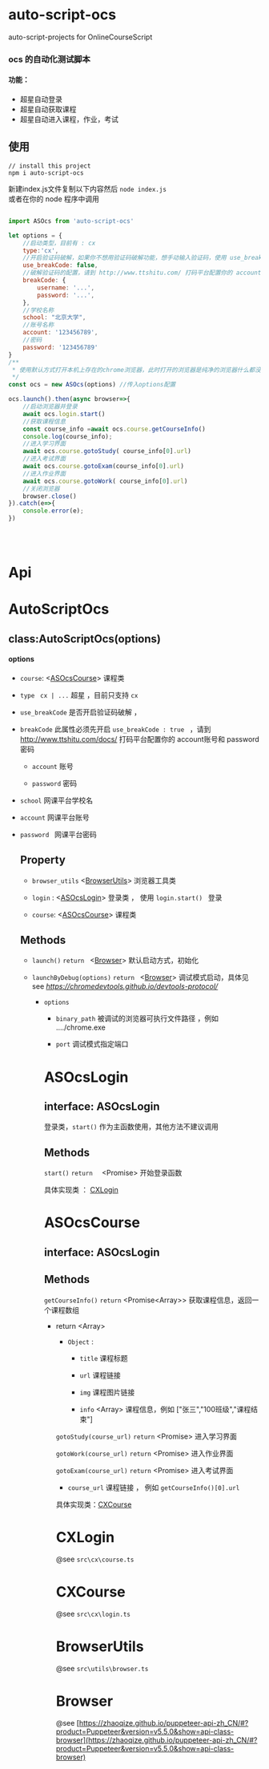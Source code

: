 # auto-script-ocs
auto-script-projects  for  OnlineCourseScript


### ocs 的自动化测试脚本
#### 功能：
- 超星自动登录
- 超星自动获取课程
- 超星自动进入课程，作业，考试

## 使用
```
// install this project
npm i auto-script-ocs
```

新建index.js文件复制以下内容然后 `node index.js`    
或者在你的 node 程序中调用

```javascript

import ASOcs from 'auto-script-ocs'

let options = {
    //启动类型，目前有 : cx
    type:'cx', 
    //开启验证码破解，如果你不想用验证码破解功能，想手动输入验证码，使用 use_breakCode: false
    use_breakCode: false,
    //破解验证码的配置，请到 http://www.ttshitu.com/ 打码平台配置你的 account账号和 password密码
    breakCode: {
        username: '...',
        password: '...',
    },
    //学校名称
    school: "北京大学",
    //账号名称
    account: '123456789',
    //密码
    password: '123456789'
}
/**
 * 使用默认方式打开本机上存在的chrome浏览器，此时打开的浏览器是纯净的浏览器什么都没有
 */
const ocs = new ASOcs(options) //传入options配置

ocs.launch().then(async browser=>{
    //启动浏览器并登录
    await ocs.login.start()
    //获取课程信息
    const course_info =await ocs.course.getCourseInfo()
    console.log(course_info);
    //进入学习界面
    await ocs.course.gotoStudy( course_info[0].url)
    //进入考试界面
    await ocs.course.gotoExam(course_info[0].url)
    //进入作业界面
    await ocs.course.gotoWork( course_info[0].url)
    //关闭浏览器
    browser.close()
}).catch(e=>{
    console.error(e);
})
 
 



```

# Api

# AutoScriptOcs
## class:AutoScriptOcs(options)

#### options

+ `course`: <[ASOcsCourse](#ASOcsCourse)>  课程类 

+ `type`  <string>    ` cx | ...`        超星 ，目前只支持 	`cx`        
  
+ `use_breakCode`  <boolean>       是否开启验证码破解 ，
  
+ `breakCode` <Object>  此属性必须先开启 `use_breakCode : true `     ，请到 http://www.ttshitu.com/docs/ 打码平台配置你的 account账号和 password密码
  
  - `account`     <string>  账号
    
  - `password`    <string>  密码
  
+ `school`  <string> 网课平台学校名
  
+ `account`   <string> 网课平台账号
  
+ `password `  <string> 网课平台密码    
  


## Property



+ `browser_utils` <[BrowserUtils](#BrowserUtils)>  浏览器工具类

+ `login` :  <[ASOcsLogin](#ASocsLogin)>  登录类 ， 使用  `login.start() ` 登录

+ `course`: <[ASOcsCourse](#ASOcsCourse)>  课程类 



## Methods



+ `launch()` `return ` <[Browser](#Browser)> 默认启动方式，初始化 

+ `launchByDebug(options)` `return ` <[Browser](#Browser)>   调试模式启动，具体见 see *https://chromedevtools.github.io/devtools-protocol/*

  + `options`  <Object>       
    
    - `binary_path` <string>  被调试的浏览器可执行文件路径 ，例如  ..../chrome.exe          
    
    - `port` <number>    调试模式指定端口                        
               


# ASOcsLogin

## interface: ASOcsLogin 

登录类，`start()` 作为主函数使用，其他方法不建议调用

## Methods

  `start()` `return  `  <Promise<string>>   开始登录函数

具体实现类 ： [CXLogin](#CXLogin)



# ASOcsCourse

## interface: ASOcsLogin

## Methods



`getCourseInfo()` `return` <Promise<Array<Object>>>   获取课程信息，返回一个课程数组

+ return <Array<Object>>
  
  + `Object` :
  
    - `title` <string> 课程标题
    
    - `url` <string> 课程链接
    
    - `img` <string> 课程图片链接
    
    - `info` <Array<string>>   课程信息，例如 ["张三","100班级","课程结束"]            
          

`gotoStudy(course_url)` `return` <Promise<boolean>>  进入学习界面

`gotoWork(course_url)` `return` <Promise<boolean>>  进入作业界面

`gotoExam(course_url)` `return` <Promise<boolean>>  进入考试界面

+ `course_url`  <string>  课程链接 ， 例如  `getCourseInfo()[0].url`         
  
    

具体实现类：[CXCourse](#CXCourse)



# CXLogin

@see `src\cx\course.ts`

# CXCourse

@see  `src\cx\login.ts`

# BrowserUtils

@see `src\utils\browser.ts`

# Browser

@see [https://zhaoqize.github.io/puppeteer-api-zh_CN/#?product=Puppeteer&version=v5.5.0&show=api-class-browser](https://zhaoqize.github.io/puppeteer-api-zh_CN/#?product=Puppeteer&version=v5.5.0&show=api-class-browser)

